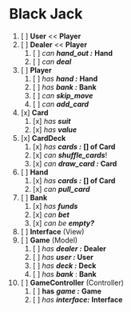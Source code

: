 # Black Jack
1. [ ] **User** << **Player**
2. [ ] **Dealer** << **Player**
    1. [ ] _can_ _**hand_out :**_ **Hand**
    2. [ ] _can_ _**deal**_
3. [ ] **Player**
    1. [ ] _has_ _**hand :**_ **Hand**
    2. [ ] _has_ _**bank :**_ **Bank**
    3. [ ] _can_ _**skip_move**_
    4. [ ] _can_ _**add_card**_
4. [x] **Card**
    1. [x] _has_ **_suit_**
    2. [x] _has_ **_value_**
5. [x] **CardDeck**
    1. [x] _has_ _**cards :**_  **[] of Card** 
    2. [x] _can_ _**shuffle_cards**_!
    3. [x] _can_ **_draw_card :_** **Card**
6. [ ] **Hand**
    1. [x] _has_ _**cards :**_  **[] of Card** 
    2. [x] _can_ _**pull_card**_
7. [ ] **Bank**
    1. [x] _has_ _**funds**_
    2. [x] _can_ _**bet**_
    3. [x] _can be_ _**empty?**_ 
8. [ ] **Interface** (View)
9. [ ] **Game** (Model)
    1. [ ] _has_ _**dealer :**_ **Dealer**
    2. [ ] _has_ **_user :_** **User**
    3. [ ] _has_ **_deck :_** **Deck**
    4. [ ] _has_ **_bank_** : **Bank**
10. [ ] **GameController** (Controller)
    1. [ ] **has** **_game :_** **Game**
    2. [ ] _has_ **_interface:_** **Interface**

